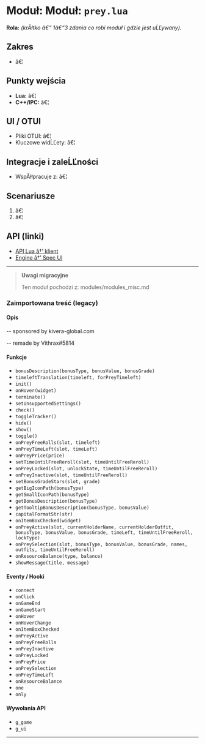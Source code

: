 # Moduł: Moduł: `prey.lua`
**Rola:** *(krĂłtko â€“ 1â€“3 zdania co robi moduł i gdzie jest uĹĽywany).*

## Zakres
- â€¦

## Punkty wejścia
- **Lua:** â€¦
- **C++/IPC:** â€¦

## UI / OTUI
- Pliki OTUI: â€¦
- Kluczowe widĹĽety: â€¦

## Integracje i zaleĹĽności
- WspĂłłpracuje z: â€¦

## Scenariusze
1. â€¦
2. â€¦

## API (linki)
- [API Lua â†’ klient](../../api/lua/luafunctions_client.md)
- [Engine â†’ Spec UI](../../api/engine/otclient_v_8_specyfikacja_ui.md)

---

> **Uwagi migracyjne**
>
> Ten moduł pochodzi z: modules/modules_misc.md

### Zaimportowana treść (legacy)
#### Opis

-- sponsored by kivera-global.com

-- remade by Vithrax#5814


#### Funkcje

- `bonusDescription(bonusType, bonusValue, bonusGrade)`
- `timeleftTranslation(timeleft, forPreyTimeleft)`
- `init()`
- `onHover(widget)`
- `terminate()`
- `setUnsupportedSettings()`
- `check()`
- `toggleTracker()`
- `hide()`
- `show()`
- `toggle()`
- `onPreyFreeRolls(slot, timeleft)`
- `onPreyTimeLeft(slot, timeLeft)`
- `onPreyPrice(price)`
- `setTimeUntilFreeReroll(slot, timeUntilFreeReroll)`
- `onPreyLocked(slot, unlockState, timeUntilFreeReroll)`
- `onPreyInactive(slot, timeUntilFreeReroll)`
- `setBonusGradeStars(slot, grade)`
- `getBigIconPath(bonusType)`
- `getSmallIconPath(bonusType)`
- `getBonusDescription(bonusType)`
- `getTooltipBonusDescription(bonusType, bonusValue)`
- `capitalFormatStr(str)`
- `onItemBoxChecked(widget)`
- `onPreyActive(slot, currentHolderName, currentHolderOutfit, bonusType, bonusValue, bonusGrade, timeLeft, timeUntilFreeReroll, lockType)`
- `onPreySelection(slot, bonusType, bonusValue, bonusGrade, names, outfits, timeUntilFreeReroll)`
- `onResourceBalance(type, balance)`
- `showMessage(title, message)`


#### Eventy / Hooki

- `connect`
- `onClick`
- `onGameEnd`
- `onGameStart`
- `onHover`
- `onHoverChange`
- `onItemBoxChecked`
- `onPreyActive`
- `onPreyFreeRolls`
- `onPreyInactive`
- `onPreyLocked`
- `onPreyPrice`
- `onPreySelection`
- `onPreyTimeLeft`
- `onResourceBalance`
- `one`
- `only`


#### Wywołania API

- `g_game`
- `g_ui`

---
